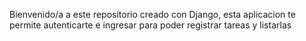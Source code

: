 Bienvenido/a a este repositorio creado con Django, esta aplicacion te permite autenticarte e ingresar para poder registrar tareas y listarlas 
